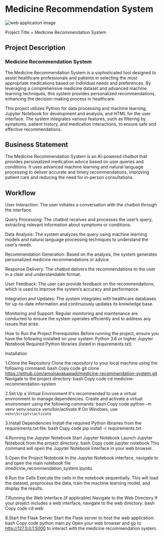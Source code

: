 # Medicine Recommendation System

![web application image](https://github.com/user-attachments/assets/d54daf2d-f93b-46cf-a101-ba0f6112f608)

Project Title = Medicine Recommendation System

## Project Description
### Medicine Recommendation System
The Medicine Recommendation System is a sophisticated tool designed to assist healthcare professionals and patients in selecting the most appropriate medications based on individual needs and preferences. By leveraging a comprehensive medicine dataset and advanced machine learning techniques, this system provides personalized recommendations, enhancing the decision-making process in healthcare.

This project utilizes Python for data processing and machine learning, Jupyter Notebook for development and analysis, and HTML for the user interface. The system integrates various features, such as filtering by symptoms, patient history, and medication interactions, to ensure safe and effective recommendations.

## Business Statement
The Medicine Recommendation System is an AI-powered chatbot that provides personalized medication advice based on user queries and conditions. It uses advanced machine learning and natural language processing to deliver accurate and timely recommendations, improving patient care and reducing the need for in-person consultations.

## Workflow
User Interaction: The user initiates a conversation with the chatbot through the interface.

Query Processing: The chatbot receives and processes the user’s query, extracting relevant information about symptoms or conditions.

Data Analysis: The system analyzes the query using machine learning models and natural language processing techniques to understand the user’s needs.

Recommendation Generation: Based on the analysis, the system generates personalized medicine recommendations or advice.

Response Delivery: The chatbot delivers the recommendations to the user in a clear and understandable format.

User Feedback: The user can provide feedback on the recommendations, which is used to improve the system’s accuracy and performance.

Integration and Updates: The system integrates with healthcare databases for up-to-date information and continuously updates its knowledge base.

Monitoring and Support: Regular monitoring and maintenance are conducted to ensure the system operates efficiently and to address any issues that arise.

How to Run the Project
Prerequisites
Before running the project, ensure you have the following installed on your system:
Python 3.6 or higher
Jupyter Notebook
Required Python libraries (listed in requirements.txt)

Installation

1.Clone the Repository
Clone the repository to your local machine using the following command:
bash
Copy code
git clone https://github.com/amolnayakawadi/medicine-recommendation-system.git
Navigate to the project directory:
bash
Copy code
cd medicine-recommendation-system


2.Set Up a Virtual Environment
It's recommended to use a virtual environment to manage dependencies. Create and activate a virtual environment using the following commands:
bash
Copy code
python -m venv venv
source venv/bin/activate  # On Windows, use `venv\Scripts\activate`


3.Install Dependencies
Install the required Python libraries from the requirements.txt file:
bash
Copy code
pip install -r requirements.txt


4.Running the Jupyter Notebook
Start Jupyter Notebook
Launch Jupyter Notebook from the project directory:
bash
Copy code
jupyter notebook
This command will open the Jupyter Notebook interface in your web browser.

5.Open the Project Notebook
In the Jupyter Notebook interface, navigate to and open the main notebook file (medicine_recommendation_system.ipynb).

6.Run the Cells
Execute the cells in the notebook sequentially. This will load the dataset, preprocess the data, train the machine learning model, and display the results.


7.Running the Web Interface (if applicable)
Navigate to the Web Directory
If your project includes a web interface, navigate to the web directory:
bash
Copy code
cd web

8.Start the Flask Server
Start the Flask server to host the web application:
bash
Copy code
python main.py
Open your web browser and go to http://127.0.0.1:5000 to interact with the medicine recommendation system.
